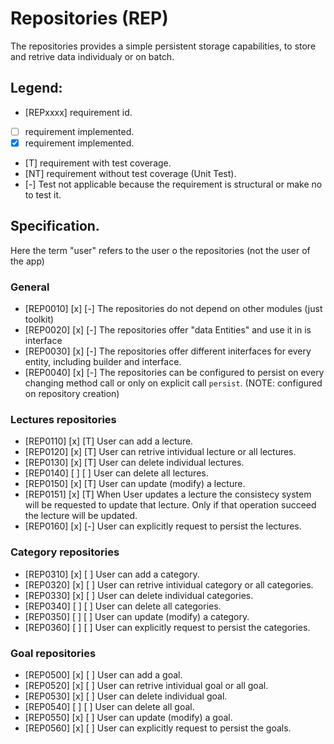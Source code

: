 #  Repositories (REP)

The repositories provides a simple persistent storage capabilities, to store 
and retrive data individualy or on batch.

## Legend:

* [REPxxxx] requirement id.
* [ ] requirement implemented.
* [x] requirement implemented.
* [T] requirement with test coverage.
* [NT] requirement without test coverage (Unit Test).
* [-] Test not applicable because the requirement is structural or make no 
      to test it.

## Specification.

Here the term "user" refers to the user o the repositories (not the user of the app)

### General

* [REP0010] [x] [-] The repositories do not depend on other modules (just toolkit)
* [REP0020] [x] [-] The repositories offer "data Entities" and use it in 
                    is interface
* [REP0030] [x] [-] The repositories offer different initerfaces for every entity,
                    including builder and interface.
* [REP0040] [x] [-] The repositories can be configured to persist on every changing 
                    method call or only on explicit call `persist`. 
                    (NOTE: configured on repository creation)

### Lectures repositories

* [REP0110] [x] [T]  User can add a lecture.
* [REP0120] [x] [T]  User can retrive intividual lecture or all lectures.
* [REP0130] [x] [T]  User can delete individual lectures.
* [REP0140] [ ] [ ]  User can delete all lectures.
* [REP0150] [x] [T]  User can update (modify) a lecture.
* [REP0151] [x] [T]  When User updates a lecture the consistecy system will be requested
                     to update that lecture. Only if that operation succeed the lecture
                     will be updated.
* [REP0160] [x] [-]  User can explicitly request to persist the lectures.

### Category repositories

* [REP0310] [x] [ ]  User can add a category.
* [REP0320] [x] [ ]  User can retrive intividual category or all categories.
* [REP0330] [x] [ ]  User can delete individual categories.
* [REP0340] [ ] [ ]  User can delete all categories.
* [REP0350] [ ] [ ]  User can update (modify) a category.
* [REP0360] [ ] [ ]  User can explicitly request to persist the categories.

### Goal repositories

* [REP0500] [x] [ ]  User can add a goal.
* [REP0520] [x] [ ]  User can retrive intividual goal or all goal.
* [REP0530] [x] [ ]  User can delete individual goal.
* [REP0540] [ ] [ ]  User can delete all goal.
* [REP0550] [x] [ ]  User can update (modify) a goal.
* [REP0560] [x] [ ]  User can explicitly request to persist the goals.

